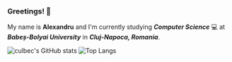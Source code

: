 ### Greetings! 👋

My name is **Alexandru** and I'm currently studying **_Computer Science_** 💻 at **_Babeș-Bolyai University_** in **_Cluj-Napoca, Romania_**.

![culbec's GitHub stats](https://github-readme-stats.vercel.app/api?username=culbec&show_icons=true&theme=cobalt)
![Top Langs](https://github-readme-stats.vercel.app/api/top-langs/?username=culbec&layout=compact&theme=radical)

<!--
**culbec/culbec** is a ✨ _special_ ✨ repository because its `README.md` (this file) appears on your GitHub profile.

Here are some ideas to get you started:

- 🔭 I’m currently working on ...
- 🌱 I’m currently learning ...
- 👯 I’m looking to collaborate on ...
- 🤔 I’m looking for help with ...
- 💬 Ask me about ...
- 📫 How to reach me: ...
- 😄 Pronouns: ...
- ⚡ Fun fact: ...
-->
